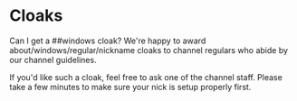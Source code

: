 # Cloaks

Can I get a ##windows cloak?
We're happy to award about/windows/regular/nickname cloaks to channel regulars who abide by our channel guidelines. 

If you'd like such a cloak, feel free to ask one of the channel staff. Please take a few minutes to make sure your nick is setup properly first.
